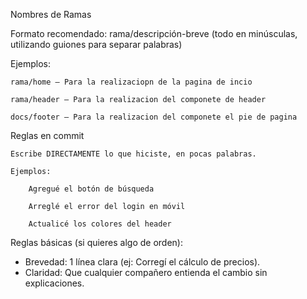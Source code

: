 Nombres de Ramas

Formato recomendado:
rama/descripción-breve
(todo en minúsculas, utilizando guiones para separar palabras)

Ejemplos:

    rama/home — Para la realizaciopn de la pagina de incio

    rama/header — Para la realizacion del componete de header

    docs/footer — Para la realizacion del componete el pie de pagina

Reglas en commit

    Escribe DIRECTAMENTE lo que hiciste, en pocas palabras.

    Ejemplos:

        Agregué el botón de búsqueda

        Arreglé el error del login en móvil

        Actualicé los colores del header

Reglas básicas (si quieres algo de orden):

   * Brevedad: 1 línea clara (ej: Corregí el cálculo de precios).
   * Claridad: Que cualquier compañero entienda el cambio sin explicaciones.